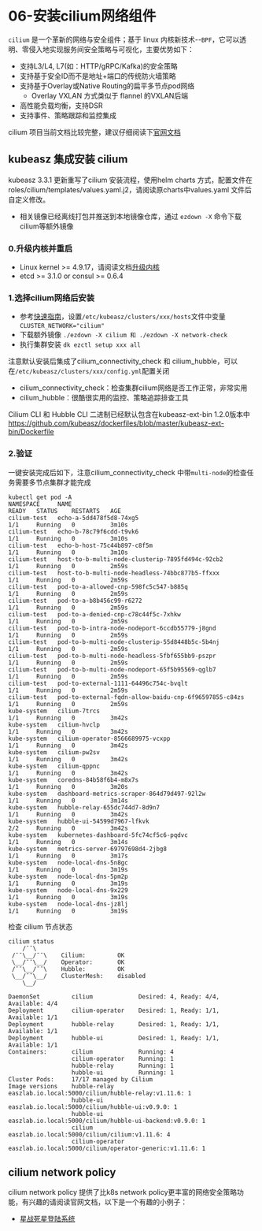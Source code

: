 # 06-安装cilium网络组件

`cilium` 是一个革新的网络与安全组件；基于 linux 内核新技术--`BPF`，它可以透明、零侵入地实现服务间安全策略与可视化，主要优势如下：

- 支持L3/L4, L7(如：HTTP/gRPC/Kafka)的安全策略
- 支持基于安全ID而不是地址+端口的传统防火墙策略
- 支持基于Overlay或Native Routing的扁平多节点pod网络
  - Overlay VXLAN 方式类似于 flannel 的VXLAN后端
- 高性能负载均衡，支持DSR
- 支持事件、策略跟踪和监控集成

cilium 项目当前文档比较完整，建议仔细阅读下[官网文档]()

## kubeasz 集成安装 cilium

kubeasz 3.3.1 更新重写了cilium 安装流程，使用helm charts 方式，配置文件在 roles/cilium/templates/values.yaml.j2，请阅读原charts中values.yaml 文件后自定义修改。

- 相关镜像已经离线打包并推送到本地镜像仓库，通过 `ezdown -X` 命令下载cilium等额外镜像

### 0.升级内核并重启

- Linux kernel >= 4.9.17，请阅读文档[升级内核](guide/kernel_upgrade.md)
- etcd >= 3.1.0 or consul >= 0.6.4

### 1.选择cilium网络后安装

- 参考[快速指南](quickStart.md)，设置`/etc/kubeasz/clusters/xxx/hosts`文件中变量 `CLUSTER_NETWORK="cilium"` 
- 下载额外镜像 `./ezdown -X cilium 和 ./ezdown -X network-check`
- 执行集群安装 `dk ezctl setup xxx all`

注意默认安装后集成了cilium_connectivity_check 和 cilium_hubble，可以在`/etc/kubeasz/clusters/xxx/config.yml`配置关闭

- cilium_connectivity_check：检查集群cilium网络是否工作正常，非常实用
- cilium_hubble：很酷很实用的监控、策略追踪排查工具

Cilium CLI 和 Hubble CLI 二进制已经默认包含在kubeasz-ext-bin 1.2.0版本中 https://github.com/kubeasz/dockerfiles/blob/master/kubeasz-ext-bin/Dockerfile

### 2.验证

一键安装完成后如下，注意cilium_connectivity_check 中带`multi-node`的检查任务需要多节点集群才能完成

```
kubectl get pod -A
NAMESPACE     NAME                                                    READY   STATUS    RESTARTS   AGE
cilium-test   echo-a-5dd478f5d8-74xg5                                 1/1     Running   0          3m10s
cilium-test   echo-b-78c79f6cdd-t9vk6                                 1/1     Running   0          3m10s
cilium-test   echo-b-host-75c44b897-c8f5m                             1/1     Running   0          3m10s
cilium-test   host-to-b-multi-node-clusterip-7895fd494c-92cb2         1/1     Running   0          2m59s
cilium-test   host-to-b-multi-node-headless-74bbc877b5-ffxxx          1/1     Running   0          2m59s
cilium-test   pod-to-a-allowed-cnp-598fc5c547-b885q                   1/1     Running   0          2m59s
cilium-test   pod-to-a-b8b456c99-r6272                                1/1     Running   0          2m59s
cilium-test   pod-to-a-denied-cnp-c78c44f5c-7xhkw                     1/1     Running   0          2m59s
cilium-test   pod-to-b-intra-node-nodeport-6ccdb55779-j8gnd           1/1     Running   0          2m59s
cilium-test   pod-to-b-multi-node-clusterip-55d8448b5c-5b4nj          1/1     Running   0          2m59s
cilium-test   pod-to-b-multi-node-headless-5fbf655bb9-pszpr           1/1     Running   0          2m59s
cilium-test   pod-to-b-multi-node-nodeport-65f5b95569-qglb7           1/1     Running   0          2m59s
cilium-test   pod-to-external-1111-64496c754c-bvqlt                   1/1     Running   0          2m59s
cilium-test   pod-to-external-fqdn-allow-baidu-cnp-6f96597855-c84zs   1/1     Running   0          2m59s
kube-system   cilium-7trcs                                            1/1     Running   0          3m42s
kube-system   cilium-hvclp                                            1/1     Running   0          3m42s
kube-system   cilium-operator-8566689975-vcxpp                        1/1     Running   0          3m42s
kube-system   cilium-pw2sv                                            1/1     Running   0          3m42s
kube-system   cilium-qppnc                                            1/1     Running   0          3m42s
kube-system   coredns-84b58f6b4-m8x7s                                 1/1     Running   0          3m20s
kube-system   dashboard-metrics-scraper-864d79d497-92l2w              1/1     Running   0          3m14s
kube-system   hubble-relay-655dc744d7-8d9n7                           1/1     Running   0          3m42s
kube-system   hubble-ui-54599d7967-lfkvk                              2/2     Running   0          3m42s
kube-system   kubernetes-dashboard-5fc74cf5c6-pqdvc                   1/1     Running   0          3m14s
kube-system   metrics-server-69797698d4-2jbg8                         1/1     Running   0          3m17s
kube-system   node-local-dns-5n8gc                                    1/1     Running   0          3m19s
kube-system   node-local-dns-5pm2p                                    1/1     Running   0          3m19s
kube-system   node-local-dns-9x229                                    1/1     Running   0          3m19s
kube-system   node-local-dns-jz8lj                                    1/1     Running   0          3m19s
```

检查 cilium 节点状态

```
cilium status
    /¯¯\
 /¯¯\__/¯¯\    Cilium:         OK
 \__/¯¯\__/    Operator:       OK
 /¯¯\__/¯¯\    Hubble:         OK
 \__/¯¯\__/    ClusterMesh:    disabled
    \__/

DaemonSet         cilium             Desired: 4, Ready: 4/4, Available: 4/4
Deployment        cilium-operator    Desired: 1, Ready: 1/1, Available: 1/1
Deployment        hubble-relay       Desired: 1, Ready: 1/1, Available: 1/1
Deployment        hubble-ui          Desired: 1, Ready: 1/1, Available: 1/1
Containers:       cilium             Running: 4
                  cilium-operator    Running: 1
                  hubble-relay       Running: 1
                  hubble-ui          Running: 1
Cluster Pods:     17/17 managed by Cilium
Image versions    hubble-relay       easzlab.io.local:5000/cilium/hubble-relay:v1.11.6: 1
                  hubble-ui          easzlab.io.local:5000/cilium/hubble-ui:v0.9.0: 1
                  hubble-ui          easzlab.io.local:5000/cilium/hubble-ui-backend:v0.9.0: 1
                  cilium             easzlab.io.local:5000/cilium/cilium:v1.11.6: 4
                  cilium-operator    easzlab.io.local:5000/cilium/operator-generic:v1.11.6: 1
```

## cilium network policy

cilium network policy 提供了比k8s network policy更丰富的网络安全策略功能，有兴趣的请阅读官网文档，以下是一个有趣的小例子：

- [星战死星登陆系统](cilium-example.md)
